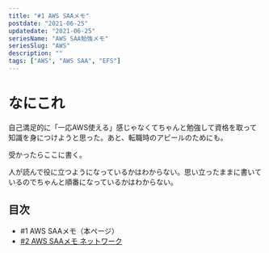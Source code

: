 ```yaml
---
title: "#1 AWS SAAメモ"
postdate: "2021-06-25"
updatedate: "2021-06-25"
seriesName: "AWS SAA勉強メモ"
seriesSlug: "AWS"
description: ""
tags: ["AWS", "AWS SAA", "EFS"]
---
```


# なにこれ

自己満足的に「一応AWS使える」感じゃなくてちゃんと勉強して資格を取って知識を身につけようと思った。あと、転職時のアピールのためにも。

受かったらここに書く。

人が読んで役に立つようになっているかはわからない。思い立ったままに書いているのでちゃんと順番になっているかはわからない。

## 目次

- \#1 AWS SAAメモ（本ページ）
- [#2 AWS SAAメモ ネットワーク](/AWS/02/)
